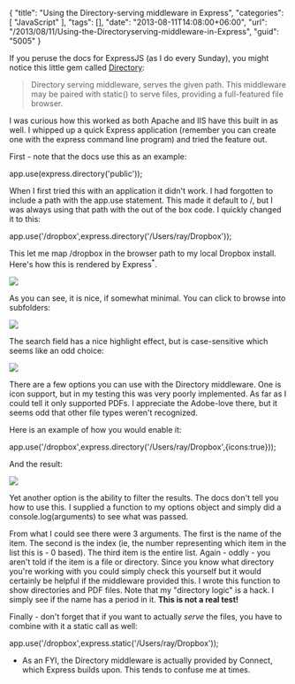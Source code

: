 {
	"title": "Using the Directory-serving middleware in Express",
	"categories": [
		"JavaScript"
	],
	"tags": [],
	"date": "2013-08-11T14:08:00+06:00",
	"url": "/2013/08/11/Using-the-Directoryserving-middleware-in-Express",
	"guid": "5005"
}

If you peruse the docs for ExpressJS (as I do every Sunday), you might notice this little gem called <a href="http://expressjs.com/api.html#directory">Directory</a>:
<!--more-->
<blockquote>
Directory serving middleware, serves the given path. This middleware may be paired with static() to serve files, providing a full-featured file browser.
</blockquote>

I was curious how this worked as both Apache and IIS have this built in as well. I whipped up a quick Express application (remember you can create one with the express command line program) and tried the feature out.

First - note that the docs use this as an example:

app.use(express.directory('public'));

When I first tried this with an application it didn't work. I had forgotten to include a path with the app.use statement. This made it default to /, but I was always using that path with the out of the box code. I quickly changed it to this:

app.use('/dropbox',express.directory('/Users/ray/Dropbox'));

This let me map /dropbox in the browser path to my local Dropbox install. Here's how this is rendered by Express<sup>*</sup>.

<img src="https://static.raymondcamden.com/images/ss1.png" />

As you can see, it is nice, if somewhat minimal. You can click to browse into subfolders:

<img src="https://static.raymondcamden.com/images/ss2.png" />

The search field has a nice highlight effect, but is case-sensitive which seems like an odd choice:

<img src="https://static.raymondcamden.com/images/ss3.png" />

There are a few options you can use with the Directory middleware. One is icon support, but in my testing this was very poorly implemented. As far as I could tell it only supported PDFs. I appreciate the Adobe-love there, but it seems odd that other file types weren't recognized.

Here is an example of how you would enable it:

app.use('/dropbox',express.directory('/Users/ray/Dropbox',{icons:true}));

And the result:

<img src="https://static.raymondcamden.com/images/ss4.png" />

Yet another option is the ability to filter the results. The docs don't tell you how to use this. I supplied a function to my options object and simply did a console.log(arguments) to see what was passed. 

From what I could see there were 3 arguments. The first is the name of the item. The second is the index (ie, the number representing which item in the list this is - 0 based). The third item is the entire list. Again - oddly - you aren't told if the item is a file or directory. Since you know what directory you're working with you could simply check this yourself but it would certainly be helpful if the middleware provided this. I wrote this function to show directories and PDF files. Note that my "directory logic" is a hack. I simply see if the name has a period in it. <strong>This is not a real test!</strong>

<script src="https://gist.github.com/cfjedimaster/6206239.js"></script>

Finally - don't forget that if you want to actually <i>serve</i> the files, you have to combine with it a static call as well:

app.use('/dropbox',express.static('/Users/ray/Dropbox'));

* As an FYI, the Directory middleware is actually provided by Connect, which Express builds upon. This tends to confuse me at times.